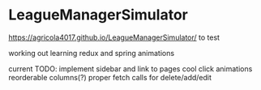 # LeagueManagerSimulator

https://agricola4017.github.io/LeagueManagerSimulator/
to test 

working out learning redux and spring animations

current TODO:
implement sidebar and link to pages
cool click animations
reorderable columns(?)
proper fetch calls for delete/add/edit